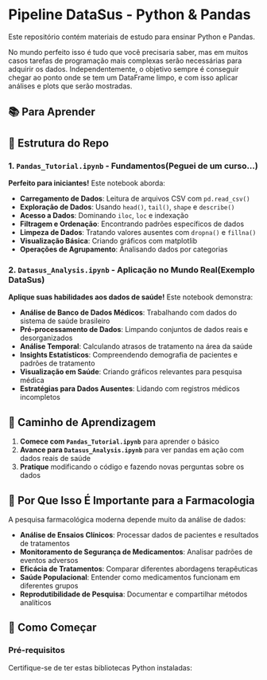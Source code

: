 # Pipeline DataSus - Python & Pandas

Este repositório contém materiais de estudo para ensinar Python e Pandas. 

No mundo perfeito isso é tudo que você precisaria saber, mas em muitos casos tarefas de programação mais complexas serão necessárias para adquirir os dados. Independentemente, o objetivo sempre é conseguir chegar ao ponto onde se tem um DataFrame limpo, e com isso aplicar análises e plots que serão mostradas.

## 📚 Para Aprender

## 📁 Estrutura do Repo

### 1. `Pandas_Tutorial.ipynb` - Fundamentos(Peguei de um curso...)
**Perfeito para iniciantes!** Este notebook aborda:
- **Carregamento de Dados**: Leitura de arquivos CSV com `pd.read_csv()`
- **Exploração de Dados**: Usando `head()`, `tail()`, `shape` e `describe()`
- **Acesso a Dados**: Dominando `iloc`, `loc` e indexação
- **Filtragem e Ordenação**: Encontrando padrões específicos de dados
- **Limpeza de Dados**: Tratando valores ausentes com `dropna()` e `fillna()`
- **Visualização Básica**: Criando gráficos com matplotlib
- **Operações de Agrupamento**: Analisando dados por categorias

### 2. `Datasus_Analysis.ipynb` - Aplicação no Mundo Real(Exemplo DataSus)
**Aplique suas habilidades aos dados de saúde!** Este notebook demonstra:
- **Análise de Banco de Dados Médicos**: Trabalhando com dados do sistema de saúde brasileiro
- **Pré-processamento de Dados**: Limpando conjuntos de dados reais e desorganizados
- **Análise Temporal**: Calculando atrasos de tratamento na área da saúde
- **Insights Estatísticos**: Compreendendo demografia de pacientes e padrões de tratamento
- **Visualização em Saúde**: Criando gráficos relevantes para pesquisa médica
- **Estratégias para Dados Ausentes**: Lidando com registros médicos incompletos

## 🎯 Caminho de Aprendizagem

1. **Comece com `Pandas_Tutorial.ipynb`** para aprender o básico
2. **Avance para `Datasus_Analysis.ipynb`** para ver pandas em ação com dados reais de saúde
3. **Pratique** modificando o código e fazendo novas perguntas sobre os dados

## 💊 Por Que Isso É Importante para a Farmacologia

A pesquisa farmacológica moderna depende muito da análise de dados:
- **Análise de Ensaios Clínicos**: Processar dados de pacientes e resultados de tratamentos
- **Monitoramento de Segurança de Medicamentos**: Analisar padrões de eventos adversos
- **Eficácia de Tratamentos**: Comparar diferentes abordagens terapêuticas
- **Saúde Populacional**: Entender como medicamentos funcionam em diferentes grupos
- **Reprodutibilidade de Pesquisa**: Documentar e compartilhar métodos analíticos

## 🚀 Como Começar

### Pré-requisitos
Certifique-se de ter estas bibliotecas Python instaladas: